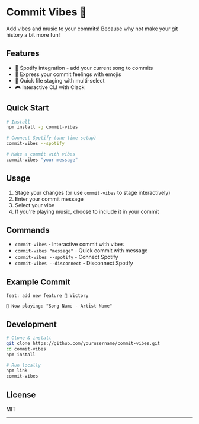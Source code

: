 # Commit Vibes 🎵

Add vibes and music to your commits! Because why not make your git history a bit more fun!

## Features

- 🎵 Spotify integration - add your current song to commits
- 🎨 Express your commit feelings with emojis
- 🎯 Quick file staging with multi-select
- 🎮 Interactive CLI with Clack

## Quick Start

```bash
# Install
npm install -g commit-vibes

# Connect Spotify (one-time setup)
commit-vibes --spotify

# Make a commit with vibes
commit-vibes "your message"
```

## Usage

1. Stage your changes (or use `commit-vibes` to stage interactively)
2. Enter your commit message
3. Select your vibe
4. If you're playing music, choose to include it in your commit

## Commands

- `commit-vibes` - Interactive commit with vibes
- `commit-vibes "message"` - Quick commit with message
- `commit-vibes --spotify` - Connect Spotify
- `commit-vibes --disconnect` - Disconnect Spotify

## Example Commit

```
feat: add new feature 🎉 Victory

🎵 Now playing: "Song Name - Artist Name"
```

## Development

```bash
# Clone & install
git clone https://github.com/yourusername/commit-vibes.git
cd commit-vibes
npm install

# Run locally
npm link
commit-vibes
```

## License

MIT

---

